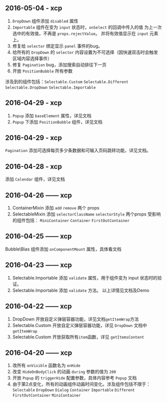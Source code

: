 ﻿## 2016-05-04 - xcp
1. `DropDown` 组件添加 `disabled` 属性
2. `Importable` 组件在变为 `input` 状态时，`onSelect` 的回调中传入的值
    为上一次选中的有效值，不再是 `props.rejectValue`。
    并将有效值显示在 `input` 元素上。
3. 修复给 `selector` 绑定显示 `panel` 事件的bug。
4. 给所有的 `DropDown` 的 `selector` 内容设置为不可选择（因快速双击时会触发区域内容选择事件）
5. 修复 `Pagination` bug，添加搜索自动排往下一页
6. 开放 `PositionBubble` 所有参数

涉及到的组件包括：`Selectable.Custom` `Selectable.Different` 
`Selectable.DropDown` `Selectable.Importable`

## 2016-04-29 - xcp
1. `Popup` 添加 `baseElement` 属性，详见文档
2. `Popup` 下添加 `PositionBubble` 组件，详见文档

## 2016-04-29 - xcp
`Pagination` 添加可选择每页多少条数据和可输入页码跳转功能，详见文档。

## 2016-04-28 - xcp
添加 `Calendar` 组件，详见文档

## 2016-04-26 —— xcp
1. ContainerMixin 添加 `add` `remove` 两个 props
2. SelectableMixin 添加 `selectorClassName` `selectorStyle` 两个props
受影响的组件包括： `MiniContainer` `Container` `FirstOutContainer`

## 2016-04-25 —— xcp
Bubble\Bias 组件添加 `onComponentMount` 属性，具体看文档

## 2016-04-23 —— xcp
1. Selectable.Importable 添加 `validate` 属性，用于组件变为 input 状态时的验证。
2. Selectable.Importable 添加 `validate` 方法。
以上详情见文档及Demo

## 2016-04-22 —— xcp
1. DropDown 开放自定义弹层容器功能，详见文档`getItemWrap`方法
2. Selectable.Custom 开放自定义弹层容器功能，详见 `DropDown` 文档中 `getItemWrap`
3. Selectable.Custom 开放获取所有`item`函数，详见 `getItemsContent`

## 2016-04-20 —— xcp 
1. 改所有 `onVisible` 函数名为 `onHide`
2. 改变 `HideOnBodyClick` 的动画 `during` 参数的值为 `200`
3. 开放 `Popup` 的 `triggerHide` 配置参数，具体内容参考 `Popup` 文档
4. 由于第2点变化，所有的动画组件动画时间变化。涉及组件包括不限于：
   `Selectable` `DropDown` `Dialog` `Container` `Importable` `Different` `FirstOutContainer`
   `MiniContainer` 
  
